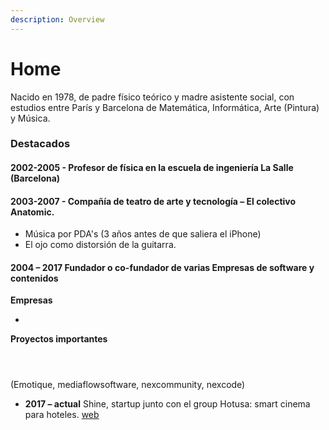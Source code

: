 ```yaml
---
description: Overview
---
```


# Home

Nacido en 1978, de padre físico teórico y madre asistente social, con estudios entre París y Barcelona de Matemática, Informática, Arte \(Pintura\) y Música. ​

### Destacados

#### 2002-2005 - Profesor de física en la escuela de ingeniería La Salle \(Barcelona\)​

#### **2003-2007** - Compañía de teatro de arte y tecnología – El colectivo Anatomic.

* Música por PDA's \(3 años antes de que saliera el iPhone\)
* El ojo como distorsión de la guitarra.

#### **2004 – 2017** Fundador o co-fundador de varias Empresas de software y contenidos

**Empresas**

* 
**Proyectos importantes**

####  ​

\(Emotique, mediaflowsoftware, nexcommunity, nexcode\)



*  **2017 –  actual** Shine, startup junto con el group Hotusa: smart cinema para hoteles. [web](http://www.shinesmartroom.com/)



